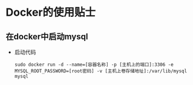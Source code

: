 # Docker的使用贴士

## 在docker中启动mysql

- 启动代码

  ```shell
  sudo docker run -d --name=[容器名称] -p [主机上的端口]:3306 -e MYSQL_ROOT_PASSWORD=[root密码] -v [主机上卷存储地址]:/var/lib/mysql mysql
  ```
  
  

